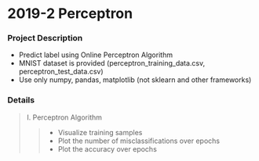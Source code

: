 # 2019-2 Perceptron


### Project Description

- Predict label using Online Perceptron Algorithm
- MNIST dataset is provided (perceptron_training_data.csv, perceptron_test_data.csv)
- Use only numpy, pandas, matplotlib (not sklearn and other frameworks)


### Details

> I. Perceptron Algorithm
>> - Visualize training samples
>> - Plot the number of misclassifications over epochs
>> - Plot the accuracy over epochs
